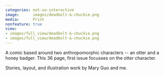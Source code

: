 ```yaml
---
categories: not-so-interactive
image:      images/deadbolt-&-chuckie.png
media:      Print
nonfeature: true
view:
- images/full_view/deadbolt-&-chuckie.png
- images/full_view/deadbolt-&-chuckie.png
---
```

A comic based around two anthropomorphic characters -- an otter and a honey
badger. This 36 page, first issue focusses on the otter character.

Stories, layout, and illustration work by Mary Guo and me.
